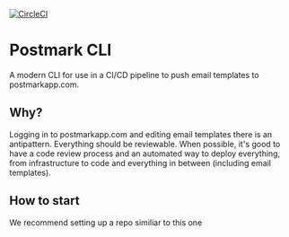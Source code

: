 [![CircleCI](https://circleci.com/gh/marccampbell/postmark-cli/tree/master.svg?style=svg)](https://circleci.com/gh/marccampbell/postmark-cli/tree/master)

# Postmark CLI

A modern CLI for use in a CI/CD pipeline to push email templates to postmarkapp.com.

## Why?
Logging in to postmarkapp.com and editing email templates there is an antipattern. Everything should be reviewable. When possible, it's good to have a code review process and an automated way to deploy everything, from infrastructure to code and everything in between (including email templates).

## How to start
We recommend setting up a repo similiar to this one
